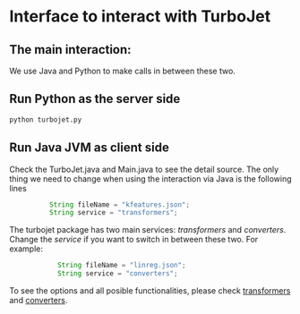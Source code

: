 # Interface to interact with TurboJet

## The main interaction:

We use Java and Python to make calls in between these two.

## Run Python as the server side
```sh
python turbojet.py
```

## Run Java JVM as client side

Check the TurboJet.java and Main.java to see the detail source.
The only thing we need to change when using the interaction via Java is the following lines
```java
          String fileName = "kfeatures.json";
          String service = "transformers";
```
The turbojet package has two main services: *transformers* and *converters*. Change the *service* if you want to switch in between these two.
For example:
```java
            String fileName = "linreg.json";
            String service = "converters";
```

To see the options and all posible functionalities, please check [transformers](transformers.md) and [converters](converters.md).

